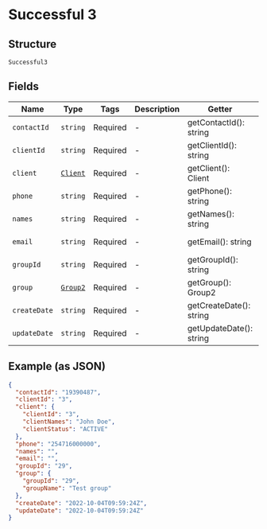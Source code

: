 
# Successful 3

## Structure

`Successful3`

## Fields

| Name | Type | Tags | Description | Getter | Setter |
|  --- | --- | --- | --- | --- | --- |
| `contactId` | `string` | Required | - | getContactId(): string | setContactId(string contactId): void |
| `clientId` | `string` | Required | - | getClientId(): string | setClientId(string clientId): void |
| `client` | [`Client`](../../doc/models/client.md) | Required | - | getClient(): Client | setClient(Client client): void |
| `phone` | `string` | Required | - | getPhone(): string | setPhone(string phone): void |
| `names` | `string` | Required | - | getNames(): string | setNames(string names): void |
| `email` | `string` | Required | - | getEmail(): string | setEmail(string email): void |
| `groupId` | `string` | Required | - | getGroupId(): string | setGroupId(string groupId): void |
| `group` | [`Group2`](../../doc/models/group-2.md) | Required | - | getGroup(): Group2 | setGroup(Group2 group): void |
| `createDate` | `string` | Required | - | getCreateDate(): string | setCreateDate(string createDate): void |
| `updateDate` | `string` | Required | - | getUpdateDate(): string | setUpdateDate(string updateDate): void |

## Example (as JSON)

```json
{
  "contactId": "19390487",
  "clientId": "3",
  "client": {
    "clientId": "3",
    "clientNames": "John Doe",
    "clientStatus": "ACTIVE"
  },
  "phone": "254716000000",
  "names": "",
  "email": "",
  "groupId": "29",
  "group": {
    "groupId": "29",
    "groupName": "Test group"
  },
  "createDate": "2022-10-04T09:59:24Z",
  "updateDate": "2022-10-04T09:59:24Z"
}
```

